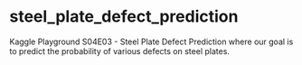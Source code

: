 # steel_plate_defect_prediction
Kaggle Playground S04E03 - Steel Plate Defect Prediction where our goal is to predict the probability of various defects on steel plates. 
